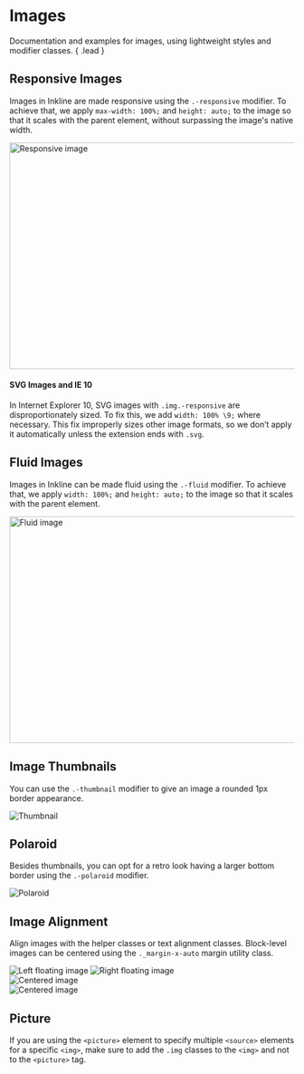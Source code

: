 # Images
Documentation and examples for images, using lightweight styles and modifier classes. { .lead }

## Responsive Images
Images in Inkline are made responsive using the `.-responsive` modifier. To achieve that, we apply `max-width: 100%;` 
and `height: auto;` to the image so that it scales with the parent element, without surpassing the image's native width.

<i-code-preview title="Responsive Images">

<img src="https://placehold.it/1000x400" width="1000" height="400" class="image -responsive" alt="Responsive image" link="https://github.com/inkline/inkline/tree/master/src/css/core/images">

<template slot="html">

~~~html
<img src="..." width="1000" height="400" class="image -responsive" alt="Responsive image">
~~~

</template>
</i-code-preview>

#### SVG Images and IE 10
In Internet Explorer 10, SVG images with `.img.-responsive` are disproportionately sized. 
To fix this, we add `width: 100% \9;` where necessary. This fix improperly sizes other image formats, so we don’t 
apply it automatically unless the extension ends with `.svg`.

## Fluid Images
Images in Inkline can be made fluid using the `.-fluid` modifier. To achieve that, we apply `width: 100%;` 
and `height: auto;` to the image so that it scales with the parent element.

<i-code-preview title="Fluid Images" link="https://github.com/inkline/inkline/tree/master/src/css/core/images">

<img src="https://placehold.it/1200x400" width="1200" height="400" class="image -fluid" alt="Fluid image">

<template slot="html">

~~~html
<img src="..." width="1200" height="400" class="image -fluid" alt="Fluid image">
~~~

</template>
</i-code-preview>

## Image Thumbnails
You can use the `.-thumbnail` modifier to give an image a rounded 1px border appearance.

<i-code-preview title="Image Thumbnails" link="https://github.com/inkline/inkline/tree/master/src/css/core/images">

<img src="https://placehold.it/200x200" class="image -thumbnail" alt="Thumbnail">

<template slot="html">

~~~html
<img src="..." class="image -thumbnail" alt="Thumbnail">
~~~

</template>
</i-code-preview>

## Polaroid
Besides thumbnails, you can opt for a retro look having a larger bottom border using the `.-polaroid` modifier.

<i-code-preview title="Polaroid Image" link="https://github.com/inkline/inkline/tree/master/src/css/core/images">

<img src="https://placehold.it/200x200" class="image -polaroid" alt="Polaroid">

<template slot="html">

~~~html
<img src="..." class="image -polaroid" alt="Polaroid">
~~~

</template>
</i-code-preview>

## Image Alignment
Align images with the helper classes or text alignment classes. Block-level images can be centered using the `._margin-x-auto` 
margin utility class.

<i-code-preview title="Image Alignment - Float Left and Right" link="https://github.com/inkline/inkline/tree/master/src/css/core/images">

<div class="_clearfix">
    <img src="https://placehold.it/200x200" class="image _float-left" alt="Left floating image">
    <img src="https://placehold.it/200x200" class="image _float-right" alt="Right floating image">
</div>

<template slot="html">

~~~html
<img src="..." class="image _float-left" alt="Left floating image">
<img src="..." class="image _float-right" alt="Right floating image">
~~~

</template>
</i-code-preview>

<i-code-preview title="Image Alignment - Text Center" link="https://github.com/inkline/inkline/tree/master/src/css/core/images">

<div class="_text-center">
    <img src="https://placehold.it/200x200" alt="Centered image">
</div>

<template slot="html">

~~~html
<div class="_text-center">
    <img src="https://placehold.it/200x200" alt="Centered image">
</div>
~~~

</template>
</i-code-preview>

<i-code-preview title="Image Alignment - Margin Auto" link="https://github.com/inkline/inkline/tree/master/src/css/core/images">

<img src="https://placehold.it/200x200" class="_display-block _margin-x-auto" alt="Centered image">

<template slot="html">

~~~html
<img src="https://placehold.it/200x200" class="_display-block _margin-x-auto" alt="Centered image">
~~~

</template>
</i-code-preview>

## Picture
If you are using the `<picture>` element to specify multiple `<source>` elements for a specific `<img>`, make sure to add 
the `.img` classes to the `<img>` and not to the `<picture>` tag.

<i-code-preview title="Image Alignment - Margin Auto" default-active="html" link="https://github.com/inkline/inkline/tree/master/src/css/core/images">
<template slot="html">

~~~html
​<picture>
    <source srcset="..." type="image/svg+xml">
    <img src="..." class="img -fluid -thumbnail" alt="...">
</picture>
~~~

</template>
</i-code-preview>
